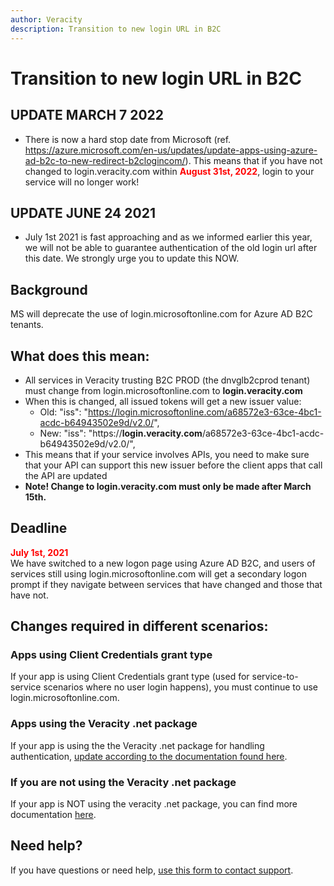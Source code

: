 ```yaml
---
author: Veracity
description: Transition to new login URL in B2C
---
```


# Transition to new login URL in B2C

## UPDATE MARCH 7 2022
* There is now a hard stop date from Microsoft (ref. https://azure.microsoft.com/en-us/updates/update-apps-using-azure-ad-b2c-to-new-redirect-b2clogincom/). This means that if you have not changed to login.veracity.com within <span style="color:red;font-weight:bolder;">**August 31st, 2022**</span>, login to your service will no longer work!

## UPDATE JUNE 24 2021
* July 1st 2021 is fast approaching and as we informed earlier this year, we will not be able to guarantee authentication of the old login url after this date. We strongly urge you to update this NOW.
## Background
MS will deprecate the use of login.microsoftonline.com for Azure AD B2C tenants.

## What does this mean: 
* All services in Veracity trusting B2C PROD (the dnvglb2cprod tenant) must change from login.microsoftonline.com to **login.veracity.com**
* When this is changed, all issued tokens will get a new issuer value: 
  * Old: "iss": "https://login.microsoftonline.com/a68572e3-63ce-4bc1-acdc-b64943502e9d/v2.0/", 
  * New: "iss": "https://**login.veracity.com**/a68572e3-63ce-4bc1-acdc-b64943502e9d/v2.0/",
* This means that if your service involves APIs, you need to make sure that your API can support this new issuer before the client apps that call the API are updated
* **Note! Change to login.veracity.com must only be made after March 15th.**

## Deadline
<span style="color:red;font-weight:bolder;">**July 1st, 2021**</span><br/>
We have switched to a new logon page using Azure AD B2C, and users of services still using login.microsoftonline.com will get a secondary logon prompt if they navigate between services that have changed and those that have not. 

## Changes required in different scenarios:
### Apps using Client Credentials grant type
If your app is using Client Credentials grant type (used for service-to-service scenarios where no user login happens), you must continue to use login.microsoftonline.com.

### Apps using the Veracity .net package
If your app is using the the Veracity .net package for handling authentication, [update according to the documentation found here](https://github.com/veracity/Veracity-Identity-and-Services-Api).
### If you are not using the Veracity .net package
If your app is NOT using the veracity .net package, you can find more documentation [here](https://developer.veracity.com/docs/section/identity/authentication/web-native).

## Need help?
If you have questions or need help, [use this form to contact support](https://services.veracity.com/form/SupportAnonymous).

